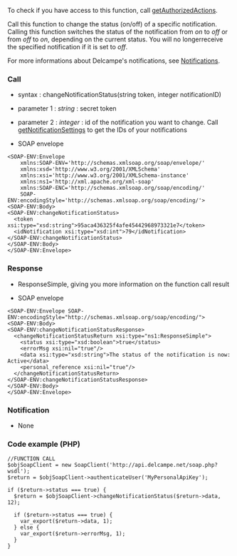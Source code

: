 To check if you have access to this function, call [getAuthorizedActions](getAuthorizedActions.md).

Call this function to change the status (on/off) of a specific notification. Calling this function switches the status of the notification from _on_ to _off_ or from _off_ to _on_, depending on the current status. You will no longerreceive the specified notification if it is set to _off_.

For more informations about Delcampe's notifications, see [Notifications](Notifications.md).

### Call ###

  * syntax : changeNotificationStatus(string token, integer notificationID)

  * parameter 1 : _string_ : secret token
  * parameter 2 : _integer_ : id of the notification you want to change. Call [getNotificationSettings](getNotificationSettings.md) to get the IDs of your notifications

  * SOAP envelope
```
<SOAP-ENV:Envelope 
    xmlns:SOAP-ENV='http://schemas.xmlsoap.org/soap/envelope/'
    xmlns:xsd='http://www.w3.org/2001/XMLSchema'
    xmlns:xsi='http://www.w3.org/2001/XMLSchema-instance' 
    xmlns:ns1='http://xml.apache.org/xml-soap' 
    xmlns:SOAP-ENC='http://schemas.xmlsoap.org/soap/encoding/' 
    SOAP-ENV:encodingStyle='http://schemas.xmlsoap.org/soap/encoding/'>
<SOAP-ENV:Body>
<SOAP-ENV:changeNotificationStatus>
  <token xsi:type="xsd:string">95aca436325f4afe45442968973321e7</token>
  <idNotification xsi:type="xsd:int">79</idNotification>
</SOAP-ENV:changeNotificationStatus>
</SOAP-ENV:Body>
</SOAP-ENV:Envelope>
```

### Response ###

  * ResponseSimple, giving you more information on the function call result

  * SOAP envelope
```
<SOAP-ENV:Envelope SOAP-ENV:encodingStyle="http://schemas.xmlsoap.org/soap/encoding/">
<SOAP-ENV:Body>
<SOAP-ENV:changeNotificationStatusResponse>
  <changeNotificationStatusReturn xsi:type="ns1:ResponseSimple">
    <status xsi:type="xsd:boolean">true</status>
    <errorMsg xsi:nil="true"/>
    <data xsi:type="xsd:string">The status of the notification is now: Active</data>
    <personal_reference xsi:nil="true"/>
  </changeNotificationStatusReturn>
</SOAP-ENV:changeNotificationStatusResponse>
</SOAP-ENV:Body>
</SOAP-ENV:Envelope>
```

### Notification ###
  * None

### Code example (PHP) ###
```
//FUNCTION CALL
$objSoapClient = new SoapClient('http://api.delcampe.net/soap.php?wsdl');
$return = $objSoapClient->authenticateUser('MyPersonalApiKey');

if ($return->status === true) {
  $return = $objSoapClient->changeNotificationStatus($return->data, 12);

  if ($return->status === true) {
    var_export($return->data, 1);
  } else {
    var_export($return->errorMsg, 1);
  } 
}
```
